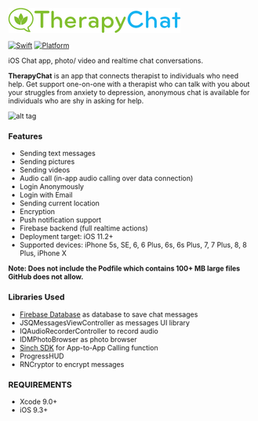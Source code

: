 ![alt tag](https://github.com/consbulaquena/TherapyChat/blob/master/TherapyChat/Images/ther-chat-logo.png)

[![Swift](https://img.shields.io/badge/Swift-4.0-orange.svg)]() [![Platform](https://img.shields.io/badge/platform-iOS-lightgrey.svg)]()

iOS Chat app, photo/ video and realtime chat conversations.

<b>TherapyChat</b> is an app that connects therapist to individuals who need help.
Get support one-on-one with a therapist who can talk with you about your struggles from anxiety to depression, anonymous chat is available for individuals who are shy in asking for help. 
 
![alt tag]()

### Features
<ul>
<li>Sending text messages</li>
<li>Sending pictures</li>
<li>Sending videos</li>
<li>Audio call (in-app audio calling over data connection)</li>
<li>Login Anonymously</li>
<li>Login with Email</li>
<li>Sending current location</li>
<li>Encryption</li>
<li>Push notification support</li>
<li>Firebase backend (full realtime actions)</li>
<li>Deployment target: iOS 11.2+</li>
<li>Supported devices: iPhone 5s, SE, 6, 6 Plus, 6s, 6s Plus, 7, 7 Plus, 8, 8 Plus, iPhone X </li>
</ul>

<b>Note: Does not include the Podfile which contains 100+ MB large files GitHub does not allow.</b>

### Libraries Used
<ul>
<li> <a href="https://firebase.google.com/docs/database"> Firebase Database</a> as database to save chat messages</li>
<li>JSQMessagesViewController as messages UI library</li>
<li>IQAudioRecorderController to record audio</li>
<li>IDMPhotoBrowser as photo browser</li>
<li><a href="https://cocoapods.org/pods/SinchRTC">Sinch SDK</a> for App-to-App Calling function</li>
<li>ProgressHUD</li>
<li>RNCryptor to encrypt messages</li>
</ul>

### REQUIREMENTS
<ul><li>Xcode 9.0+</li>
<li>iOS 9.3+</li>
</ul>
